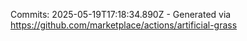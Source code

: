 Commits: 2025-05-19T17:18:34.890Z - Generated via https://github.com/marketplace/actions/artificial-grass
<br>

